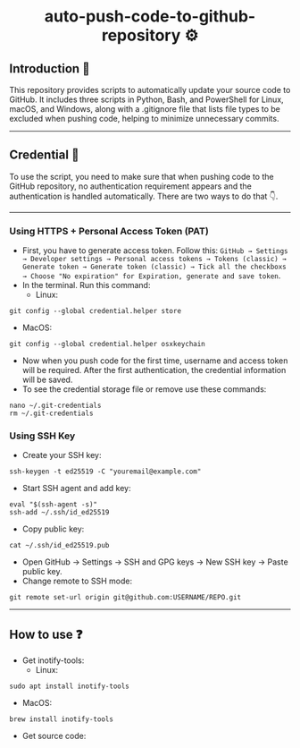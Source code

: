 <div align = "center">
  
  # auto-push-code-to-github-repository ⚙️

</div>

## Introduction 📃
This repository provides scripts to automatically update your source code to GitHub. It includes three scripts in Python, Bash, and PowerShell for Linux, macOS, and Windows, along with a .gitignore file that lists file types to be excluded when pushing code, helping to minimize unnecessary commits.

---
## Credential 🔑
To use the script, you need to make sure that when pushing code to the GitHub repository, no authentication requirement appears and the authentication is handled automatically. There are two ways to do that 👇.

---
### Using HTTPS + Personal Access Token (PAT)
- First, you have to generate access token. Follow this: `GitHub → Settings → Developer settings → Personal access tokens → Tokens (classic) → Generate token → Generate token (classic) → Tick all the checkboxs → Choose "No expiration" for Expiration, generate and save token`.
- In the terminal. Run this command:
  - Linux:
```
git config --global credential.helper store
```
  - MacOS:
```
git config --global credential.helper osxkeychain
```
- Now when you push code for the first time, username and access token will be required. After the first authentication, the credential information will be saved.
- To see the credential storage file or remove use these commands:
```
nano ~/.git-credentials
rm ~/.git-credentials
```
### Using SSH Key
- Create your SSH key:
```
ssh-keygen -t ed25519 -C "youremail@example.com"
```
- Start SSH agent and add key:
```
eval "$(ssh-agent -s)"
ssh-add ~/.ssh/id_ed25519
```
- Copy public key:
```
cat ~/.ssh/id_ed25519.pub
```
- Open GitHub → Settings → SSH and GPG keys → New SSH key → Paste public key.
-  Change remote to SSH mode:
```
git remote set-url origin git@github.com:USERNAME/REPO.git
```

---
## How to use ❓
- Get inotify-tools:
  - Linux:
```
sudo apt install inotify-tools
```
  - MacOS:
```
brew install inotify-tools
```
- Get source code:


